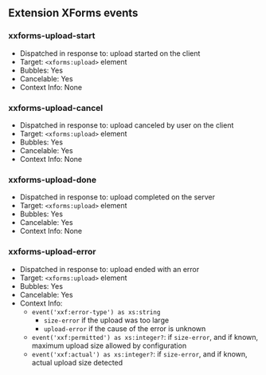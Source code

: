 ## Extension XForms events

### xxforms-upload-start

- Dispatched in response to: upload started on the client
- Target: `<xforms:upload>` element
- Bubbles: Yes
- Cancelable: Yes
- Context Info: None

### xxforms-upload-cancel

- Dispatched in response to: upload canceled by user on the client
- Target: `<xforms:upload>` element
- Bubbles: Yes
- Cancelable: Yes
- Context Info: None

### xxforms-upload-done

- Dispatched in response to: upload completed on the server
- Target: `<xforms:upload>` element
- Bubbles: Yes
- Cancelable: Yes
- Context Info: None

### xxforms-upload-error

- Dispatched in response to: upload ended with an error
- Target: `<xforms:upload>` element
- Bubbles: Yes
- Cancelable: Yes
- Context Info:
    - `event('xxf:error-type') as xs:string`
        - `size-error` if the upload was too large
        - `upload-error` if the cause of the error is unknown
    - `event('xxf:permitted') as xs:integer?`: if `size-error`, and if known, maximum upload size allowed by configuration
    - `event('xxf:actual') as xs:integer?`: if `size-error`, and if known, actual upload size detected
